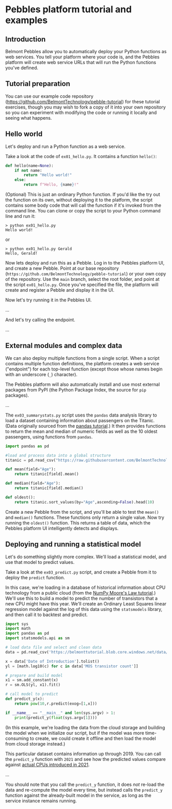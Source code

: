 # Pebbles platform tutorial and examples

## Introduction

Belmont Pebbles allow you to automatically deploy your
Python functions as web services. You tell your
platform where your code is, and the Pebbles platform
will create web service URLs that will run the Python
functions you've defined.

## Tutorial preparation

You can use our example code repository
(https://github.com/BelmontTechnology/pebble-tutorial)
for these tutorial exercises, though you may wish to
fork a copy of it into your own repository so you can
experiment with modifying the code or running it
locally and seeing what happens.


## Hello world

Let's deploy and run a Python function as a web service.

Take a look at the code of `ex01_hello.py`. It contains a function `hello()`:
```python
def hello(name=None):
    if not name:
        return "Hello world!"
    else:
        return f"Hello, {name}!"
```

(Optional) This is just an ordinary Python function. If
you'd like the try out the function on its own, without
deploying it to the platform, the script contains some
body code that will call the function if it's invoked
from the command line. You can clone or copy the script
to your Python command line and run it:
```
> python ex01_hello.py
Hello world! 
```
or
```
> python ex01_hello.py Gerald
Hello, Gerald!
```
Now lets deploy and run this as a Pebble. Log in to the
Pebbles platform UI, and create a new Pebble. Point at
our base repository
(`https://github.com/BelmontTechnology/pebble-tutorial`)
or your own copy of the repository. Use the `main`
branch, select the root folder, and point at the script
`ex01_hello.py`. Once you've specified the file, the
platform will create and register a Pebble and display
it in the UI.

Now let's try running it in the Pebbles UI.

...

And let's try calling the endpoint.

...

## External modules and complex data

We can also deploy multiple functions from a single
script. When a script contains multiple function
definitions, the platform creates a web service
("endpoint") for each top-level function (except those
whose names begin with an underscore (`_`) character).

The Pebbles platform will also automatically install
and use most external packages from PyPI (the Python
Package Index, the source for `pip` packages).


...

The `ex03_summarystats.py` script uses the `pandas`
data analysis library to load a dataset containing
information about passengers on the Titanic. (Data
originally sourced from the
[pandas tutorial](https://pandas.pydata.org/docs/getting_started/intro_tutorials/02_read_write.html).)
It then provides functions to return the mean and median
of numeric fields as well as the 10 oldest passengers, using functions from
`pandas`. 
```python
import pandas as pd

#load and process data into a global structure
titanic = pd.read_csv("https://raw.githubusercontent.com/BelmontTechnology/pebble-tutorial/main/data/titanic.csv")

def mean(field="Age"):
    return titanic[field].mean()

def median(field="Age"):
    return titanic[field].median()

def oldest():
    return titanic.sort_values(by="Age",ascending=False).head(10)
```
Create a new Pebble from the script, and you'll be able
to test the `mean()` and `median()` functions. These
functions only return a single value. Now try running
the `oldest()` function. This returns a table
of data, which the Pebbles platform UI intelligently
detects and displays.


## Deploying and running a statistical model

Let's do something slightly more complex. We'll load a
statistical model, and use that model to predict values.

Take a look at the `ex03_predict.py` script, and create a
Pebble from it to deploy the `predict` function. 

In this case, we're loading in a database of historical information about CPU technology from a public cloud (from the [NumPy Moore's Law tutorial](https://numpy.org/numpy-tutorials/content/mooreslaw-tutorial.html).)
We'll use this to build a model to predict the number of transistors that a new CPU might have this year. 
We'll create an Ordinary Least Squares linear regression model against the log of this data using the `statsmodels` library, and then call it to backtest and predict.
```python
import sys
import math
import pandas as pd
import statsmodels.api as sm

# load data file and select and clean data
data = pd.read_csv('https://belmonttutorial.blob.core.windows.net/data/transistor_data.csv')

x = data['Date of Introduction'].tolist()
yl = [math.log10(c) for c in data['MOS transistor count']]

# prepare and build model
x1 = sm.add_constant(x)
r = sm.OLS(yl, x1).fit()

# call model to predict
def predict_y(x):
    return pow(10,r.predict(exog=[1,x]))

if __name__ == "__main__" and len(sys.argv) > 1:
    print(predict_y(float(sys.argv[1])))
```
(In this example, we're loading the data from the cloud
storage and building the model when we initialize our
script, but if the model was more time-consuming to
create, we could create it offline and then load the
model from cloud storage instead.)

This particular dataset contains information up through 2019. You can call the `predict_y` function with `2021` and see how the predicted values compare against [actual CPUs introduced in 2021](https://en.wikipedia.org/wiki/Transistor_count#Microprocessors).

...

You should note that you call the `predict_y` function, it does _not_ re-load the data and re-compute the model every time, but instead calls the `predict_y` function against the already-built model in the service, as long as the service instance remains running.
